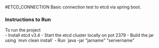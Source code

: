 #ETCD_CONNECTION
Basic connection test to etcd via spring boot.

<h3>
Instructions to Run</h3>
To run the project<br>
- Install etcd v3.4
- Start the etcd cluster locally on pot 2379
- Build the jar using `mvn clean install`
- Run `java -jar "jarname" "servername"